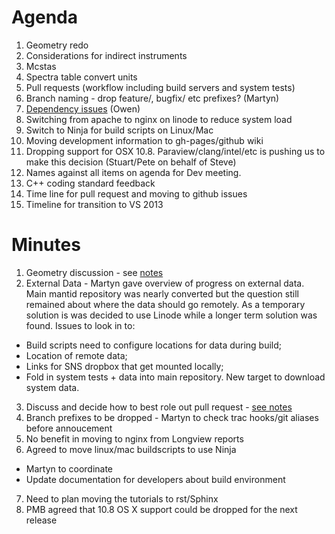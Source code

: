 Agenda
======
1. Geometry redo
 1. Considerations for indirect instruments
 2. Mcstas 
 3. Spectra table convert units
2. Pull requests (workflow including build servers and system tests)
3. Branch naming - drop feature/, bugfix/ etc prefixes? (Martyn)
4. [Dependency issues](https://github.com/mantidproject/documents/blob/master/Design/DependenciesAndRestructure.md) (Owen)
5. Switching from apache to nginx on linode to reduce system load
6. Switch to Ninja for build scripts on Linux/Mac
7. Moving development information to gh-pages/github wiki
8. Dropping support for OSX 10.8. Paraview/clang/intel/etc is pushing us to make this decision (Stuart/Pete on behalf of Steve)
9. Names against all items on agenda for Dev meeting. 
10. C++ coding standard feedback
11. Time line for pull request and moving to github issues
12. Timeline for transition to VS 2013

Minutes
=======
1. Geometry discussion - see [notes](../reports/IDFv2-notes.md)
2. External Data - Martyn gave overview of progress on external data. Main mantid repository was nearly converted but the question still remained about where the data should go remotely. As a temporary solution is was decided to use Linode while a longer term solution was found. Issues to look in to:
  * Build scripts need to configure locations for data during build;
  * Location of remote data;
  * Links for SNS dropbox that get mounted locally;
  * Fold in system tests + data into main repository. New target to download system data.
3. Discuss and decide how to best role out pull request - [see notes](TSC-meeting-2015-Pull-Request-Plan.md)
4. Branch prefixes to be dropped - Martyn to check trac hooks/git aliases before annoucement
5. No benefit in moving to nginx from Longview reports
6. Agreed to move linux/mac buildscripts to use Ninja
  * Martyn to coordinate
  * Update documentation for developers about build environment
7. Need to plan moving the tutorials to rst/Sphinx
8. PMB agreed that 10.8 OS X support could be dropped for the next release
